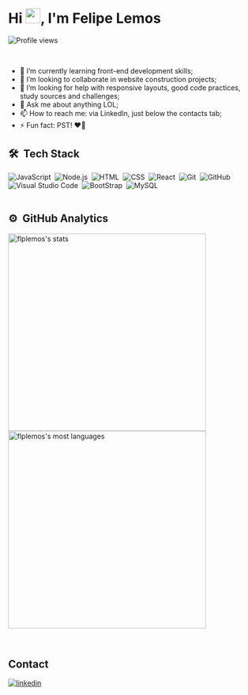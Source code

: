 <h1 align="left">Hi <img src="https://raw.githubusercontent.com/kaueMarques/kaueMarques/master/hi.gif" height="30px">, I'm Felipe Lemos</h1>

<p align="left"> <img src="https://komarev.com/ghpvc/?username=flplemos&color=green" alt="Profile views" /> </p>

<br>

- 🌱 I’m currently learning front-end development skills;
- 👯  I’m looking to collaborate in website construction projects;
- 🤔 I’m looking for help with responsive layouts, good code practices, study sources and challenges;
- 💬 Ask me about anything LOL;
- 📫 How to reach me: via LinkedIn, just below the contacts tab;
- ⚡ Fun fact: PST! ❤️🖤 



## 🛠 &nbsp;Tech Stack

![JavaScript](https://img.shields.io/badge/-JavaScript-05122A?style=flat&logo=javascript)&nbsp;
![Node.js](https://img.shields.io/badge/-Node.js-05122A?style=flat&logo=node.js)&nbsp;
![HTML](https://img.shields.io/badge/-HTML-05122A?style=flat&logo=HTML5)&nbsp;
![CSS](https://img.shields.io/badge/-CSS-05122A?style=flat&logo=CSS3&logoColor=1572B6)&nbsp;
![React](https://img.shields.io/badge/-React-05122A?style=flat&logo=react)&nbsp;
![Git](https://img.shields.io/badge/-Git-05122A?style=flat&logo=git)&nbsp;
![GitHub](https://img.shields.io/badge/-GitHub-05122A?style=flat&logo=github)&nbsp;
![Visual Studio Code](https://img.shields.io/badge/-Visual%20Studio%20Code-05122A?style=flat&logo=visual-studio-code&logoColor=007ACC)&nbsp;
![BootStrap](https://img.shields.io/badge/-BootStrap-05122A?style=flat&logo=bootstrap)&nbsp;
![MySQL](https://img.shields.io/badge/-MySQL-05122A?style=flat&logo=MySQL)&nbsp;
<br><br>

## ⚙️ &nbsp;GitHub Analytics

<p align="left">
<img width="400em" src="https://github-readme-stats.vercel.app/api?username=flplemos&show_icons=true&theme=vision-friendly-dark" alt="flplemos's stats"/>
  <br>
<img width="400em" src="https://github-readme-stats.vercel.app/api/top-langs/?username=flplemos&layout=compact&theme=vision-friendly-dark" alt="flplemos's most languages"/>
</p>

<br>

## Contact

<a href="https://linkedin.com/in/felipelemos777" target="_blank">
  <img align="center" src="https://img.shields.io/badge/-felipelemos777-05122A?style=flat&logo=linkedin" alt="linkedin"/>
</a>


